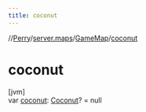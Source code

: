 ```yaml
---
title: coconut
---
```

//[Perry](../../../index.html)/[server.maps](../index.html)/[GameMap](index.html)/[coconut](coconut.html)



# coconut



[jvm]\
var [coconut](coconut.html): [Coconut](../../server.events.gm/-coconut/index.html)? = null




